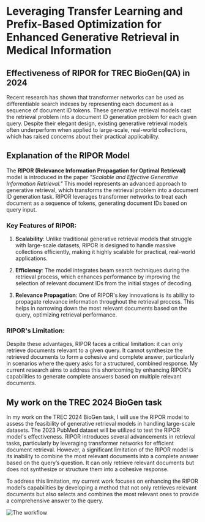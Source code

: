 # Leveraging Transfer Learning and Prefix-Based Optimization for Enhanced Generative Retrieval in Medical Information

## Effectiveness of RIPOR for TREC BioGen(QA) in 2024

Recent research has shown that transformer networks can be used as differentiable search indexes by representing each document as a sequence of document ID tokens. These generative retrieval models cast the retrieval problem into a document ID generation problem for each given query. Despite their elegant design, existing generative retrieval models often underperform when applied to large-scale, real-world collections, which has raised concerns about their practical applicability.

## Explanation of the RIPOR Model

The **RIPOR (Relevance Information Propagation for Optimal Retrieval)** model is introduced in the paper *"Scalable and Effective Generative Information Retrieval."* This model represents an advanced approach to generative retrieval, which transforms the retrieval problem into a document ID generation task. RIPOR leverages transformer networks to treat each document as a sequence of tokens, generating document IDs based on query input.

### Key Features of RIPOR:
1. **Scalability**: Unlike traditional generative retrieval models that struggle with large-scale datasets, RIPOR is designed to handle massive collections efficiently, making it highly scalable for practical, real-world applications.
   
2. **Efficiency**: The model integrates beam search techniques during the retrieval process, which enhances performance by improving the selection of relevant document IDs from the initial stages of decoding.
   
3. **Relevance Propagation**: One of RIPOR's key innovations is its ability to propagate relevance information throughout the retrieval process. This helps in narrowing down the most relevant documents based on the query, optimizing retrieval performance.

### RIPOR's Limitation:
Despite these advantages, RIPOR faces a critical limitation: it can only retrieve documents relevant to a given query. It cannot synthesize the retrieved documents to form a cohesive and complete answer, particularly in scenarios where the query asks for a structured, combined response. My current research aims to address this shortcoming by enhancing RIPOR's capabilities to generate complete answers based on multiple relevant documents.


## My work on the TREC 2024 BioGen task
In my work on the TREC 2024 BioGen task, I will use the RIPOR model to assess the feasibility of generative retrieval models in handling large-scale datasets. The 2023 PubMed dataset will be utilized to test the RIPOR model's effectiveness. RIPOR introduces several advancements in retrieval tasks, particularly by leveraging transformer networks for efficient document retrieval. However, a significant limitation of the RIPOR model is its inability to combine the most relevant documents into a complete answer based on the query’s question. It can only retrieve relevant documents but does not synthesize or structure them into a cohesive response.

To address this limitation, my current work focuses on enhancing the RIPOR model’s capabilities by developing a method that not only retrieves relevant documents but also selects and combines the most relevant ones to provide a comprehensive answer to the query.

![The workflow](images/image1.jpg)
